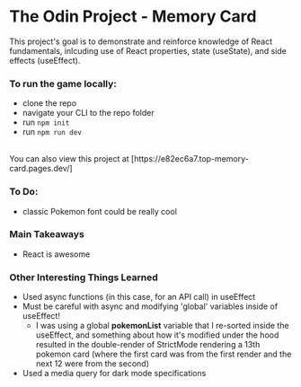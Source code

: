 # The Odin Project - Memory Card
This project's goal is to demonstrate and reinforce knowledge of React fundamentals, inlcuding use of React properties, state (useState), and side effects (useEffect).

### To run the game locally:
- clone the repo
- navigate your CLI to the repo folder
- run ```npm init```
- run ```npm run dev```
<br>
You can also view this project at [https://e82ec6a7.top-memory-card.pages.dev/]

### To Do: 
- classic Pokemon font could be really cool

### Main Takeaways
- React is awesome

### Other Interesting Things Learned
- Used async functions (in this case, for an API call) in useEffect
- Must be careful with async and modifying 'global' variables inside of useEffect!
  - I was using a global <strong>pokemonList</strong> variable that I re-sorted inside the useEffect, and something about how it's modified under the hood resulted in the double-render of StrictMode rendering a 13th pokemon card (where the first card was from the first render and the next 12 were from the second)
- Used a media query for dark mode specifications
